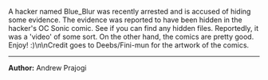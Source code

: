 A hacker named Blue_Blur was recently arrested and is accused of hiding some evidence. The evidence was reported to have been hidden in the hacker's OC Sonic comic. See if you can find any hidden files. Reportedly, it was a 'video' of some sort. On the other hand, the comics are pretty good. Enjoy! :)\n\nCredit goes to Deebs/Fini-mun for the artwork of the comics.

---
**Author:** Andrew Prajogi